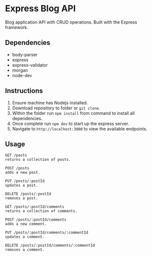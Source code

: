 # Express Blog API
Blog application API with CRUD operations. Built with the Express framework.

## Dependencies
* body-parser
* express
* express-validator
* morgan
* node-dev

## Instructions
1. Ensure machine has Nodejs installed.
2. Download repository to folder or `git clone`.
3. Within the folder run `npm install` from command to install all dependencies.
4. Once complete run `npm dev` to start up the express server.
5. Navigate to `http://localhost:3000` to view the available endpoints.

## Usage
```
GET /posts
returns a collection of posts.
```

```
POST /posts
adds a new post.
```

```
PUT /posts/:postId
updates a post.
```

```
DELETE /posts/:postId
removes a post.
```

```
GET /posts/:postId/comments
returns a collection of comments.
```

```
POST /posts/:postId/comments
adds a new comment.
```

```
PUT /posts/:postId/comments/:commentId
updates a comment.
```

```
DELETE /posts/:postId/comments/:commentId
removes a comment.
```
